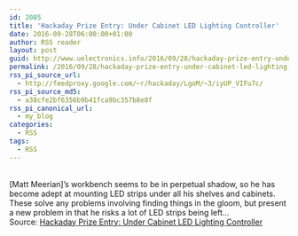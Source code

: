 ```yaml
---
id: 2085
title: 'Hackaday Prize Entry: Under Cabinet LED Lighting Controller'
date: 2016-09-28T06:00:00+01:00
author: RSS reader
layout: post
guid: http://www.uelectronics.info/2016/09/28/hackaday-prize-entry-under-cabinet-led-lighting-controller/
permalink: /2016/09/28/hackaday-prize-entry-under-cabinet-led-lighting-controller/
rss_pi_source_url:
  - http://feedproxy.google.com/~r/hackaday/LgoM/~3/iyUP_VIFu7c/
rss_pi_source_md5:
  - a38cfe2bf6356b9b41fca9bc357b8e8f
rss_pi_canonical_url:
  - my_blog
categories:
  - RSS
tags:
  - RSS
---
```

&#013;  
[Matt Meerian]’s workbench seems to be in perpetual shadow, so he has become adept at mounting LED strips under all his shelves and cabinets. These solve any problems involving finding things in the gloom, but present a new problem in that he risks a lot of LED strips being left…&#013;  
Source: <a href="http://feedproxy.google.com/~r/hackaday/LgoM/~3/iyUP_VIFu7c/" target="_blank">Hackaday Prize Entry: Under Cabinet LED Lighting Controller</a>